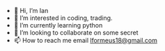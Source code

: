 - 👋 Hi, I’m Ian
- 👀 I’m interested in coding, trading.
- 🌱 I’m currently learning python
- 💞️ I’m looking to collaborate on some secret
- 📫 How to reach me email lformeus18@gmail.com

<!---
lforme/lforme is a ✨ special ✨ repository because its `README.md` (this file) appears on your GitHub profile.
You can click the Preview link to take a look at your changes.
--->
